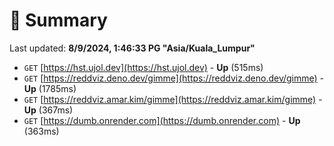 # 📖 Summary
Last updated: **8/9/2024, 1:46:33 PG "Asia/Kuala_Lumpur"**

- `GET` [https://hst.ujol.dev](https://hst.ujol.dev) - **Up** (515ms)
- `GET` [https://reddviz.deno.dev/gimme](https://reddviz.deno.dev/gimme) - **Up** (1785ms)
- `GET` [https://reddviz.amar.kim/gimme](https://reddviz.amar.kim/gimme) - **Up** (367ms)
- `GET` [https://dumb.onrender.com](https://dumb.onrender.com) - **Up** (363ms)
